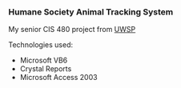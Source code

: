 ### Humane Society Animal Tracking System

My senior CIS 480 project from [UWSP](http://www.uwsp.edu/Pages/default.aspx)

Technologies used:  

 * Microsoft VB6
 * Crystal Reports
 * Microsoft Access 2003